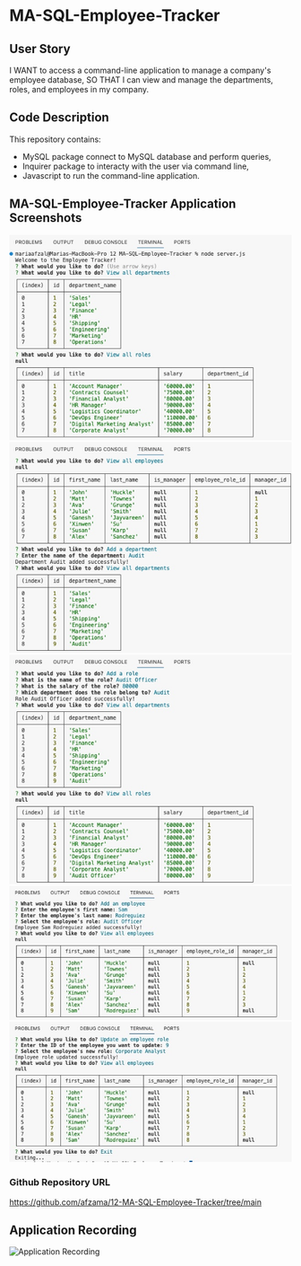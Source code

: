 # MA-SQL-Employee-Tracker

## User Story 
I WANT to access a command-line application to manage a company's employee database,
SO THAT I can view and manage the departments, roles, and employees in my company.

## Code Description
This repository contains:
- MySQL package connect to MySQL database and perform queries,
- Inquirer package to interacty with the user via command line,
- Javascript to run the command-line application.

## MA-SQL-Employee-Tracker Application Screenshots
![alt text](./public/1%20View%20dpt%20&%20roles.jpeg)
![alt text](./public/2%20View%20employees%20&%20add%20dpt.jpeg)
![alt text](./public/3%20Add%20role.jpeg)
![alt text](./public/4%20Add%20employee.jpeg)
![alt text](./public/5%20Update%20Employee.jpeg)

### Github Repository URL
https://github.com/afzama/12-MA-SQL-Employee-Tracker/tree/main

## Application Recording
![Application Recording](https://watch.screencastify.com/v/UutfRxwCXL7TCfS0uynH)
